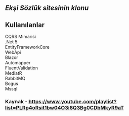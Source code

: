 ## *Ekşi Sözlük sitesinin klonu*

## Kullanılanlar

CQRS Mimarisi</br>
.Net 5</br>
EntityFrameworkCore</br>
WebApi</br>
Blazor</br>
Automapper</br>
FluentValidation</br>
MediatR</br>
RabbitMQ</br>
Bogus</br>
Mssql

### Kaynak - https://www.youtube.com/playlist?list=PLRp4oRsit1bw04O3i6Q3Bg0CDbMkyR9aT
